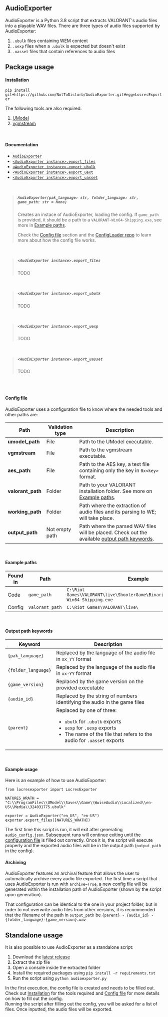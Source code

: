 ## AudioExporter
AudioExporter is a Python 3.8 script that extracts VALORANT's audio files into a playable WAV files. 
There are three types of audio files supported by AudioExporter:
1. `.ubulk` files containing WEM content
1. `.uexp` files when a `.ubulk` is expected but doesn't exist
1. `.uasset` files that contain references to audio files
## Package usage
#### Installation

`pip install git+https://github.com/NotToDisturb/AudioExporter.git#egg=LocresExporter`

The following tools are also required:
1. [UModel](https://www.gildor.org/en/projects/umodel)
1. [vgmstream](https://dl.vgmstream.org/)

<br>
   
#### Documentation

- [`AudioExporter`](#audioexporterpak_language-str-folder_language-str-game_path-str--none)
- [`<AudioExporter instance>.export_files`]()
- [`<AudioExporter instance>.export_ubulk`]()
- [`<AudioExporter instance>.export_uext`]()
- [`<AudioExporter instance>.export_uasset`]()

<br>

> ##### `AudioExporter(pak_language: str, folder_language: str, game_path: str = None)`
> 
> Creates an instace of AudioExporter, loading the config. If `game_path` is provided, 
> it should be a path to a `VALORANT-Win64-Shipping.exe`, see more in [Example paths](#example-paths).
> 
> Check the [Config file](#config-file) section and the [ConfigLoader repo](https://github.com/NotToDisturb/ConfigLoader)
> to learn more about how the config file works.

<br>

> ##### `<AudioExporter instance>.export_files`
> 
> TODO

<br>

> ##### `<AudioExporter instance>.export_ubulk`
>
> TODO

<br>

> ##### `<AudioExporter instance>.export_uexp`
>
> TODO 

<br>

> ##### `<AudioExporter instance>.export_uasset`
>
> TODO

<br><br>
#### Config file
AudioExporter uses a configuration file to know where the needed tools and other paths are:

|Path             |Validation type|Description|
|-----------------|---------------|-----------|
|**umodel_path**  |File           |Path to the UModel executable.|
|**vgmstream**    |File           |Path to the vgmstream executable.|
|**aes_path**:    |File           |Path to the AES key, a text file containing only the key in `0x<key>` format.|
|**valorant_path**|Folder         |Path to your VALORANT installation folder. See more on [Example paths](#example-paths).|
|**working_path** |Folder         |Path where the extraction of audio files and its parsing to WE; will take place. |
|**output_path**  |Not empty path |Path where the parsed WAV files will be placed. Check out the available [output path keywords](#output-path-keywords).|

<br>

#### Example paths

|Found in|Path               |Example|
|--------|-------------------|-------|
|Code    |`game_path`        |`C:\Riot Games\VALORANT\live\ShooterGame\Binaries\Win64\VALORANT-Win64-Shipping.exe`
|Config  |`valorant_path`    |`C:\Riot Games\VALORANT\live\ `

<br>

#### Output path keywords

|Keyword            |Description|
|-------------------|-----------|
|`{pak_language}`   |Replaced by the language of the audio file in `xx_YY` format|
|`{folder_language}`|Replaced by the language of the audio file in `xx-YY` format|
|`{game_version}`   |Replaced by the game version on the provided executable|
|`{audio_id}`       |Replaced by the string of numbers identifying the audio in the game files
|`{parent}`         |Replaced by one of three: <ul><li>`ubulk` for `.ubulk` exports</li><li>`uexp` for `.uexp` exports<li>The name of the file that refers to the audio for `.uasset` exports</li>|

<br>

#### Example usage
Here is an example of how to use AudioExporter:
```
from locresexporter import LocresExporter

NATURES_WRATH = "C:\\ProgramFiles\\UModel\\Saves\\Game\\WwiseAudio\\Localized\\en-US\\Media\\324031775.ubulk"

exporter = AudioExporter("en_US", "en-US")
exporter.export_files([NATURES_WRATH])
```
The first time this script is run, it will exit after generating `audio_config.json`.
Subsequent runs will continue exiting until the [configuration file](#config-file) is filled out correctly.
Once it is, the script will execute properly and the exported audio files will be in the output path (`output_path` in the config). 

#### Archiving
AudioExporter features an archival feature that allows the user to automatically archive 
every audio file exported. The first time a script that uses AudioExporter
is run with `archive=True`, a new config file will be generated within the installation path 
of AudioExporter (shown by the script upon generation).

That configuration can be identical to the one in your project folder, but in order to not overwrite audio files
from other versions, it is recommended that the filename of the path in `output_path` be `{parent} - {audio_id} - {folder_language}-{game_version}.wav`

## Standalone usage
It is also possible to use AudioExporter as a standalone script:

1. Download the [latest release](https://github.com/NotToDisturb/AudioExporter/releases/latest)
1. Extract the zip file
1. Open a console inside the extracted folder
1. Install the required packages using `pip install -r requirements.txt`
1. Run the script using `python audioexporter.py`

In the first execution, the config file is created and needs to be filled out.
Check out [Installation](#installation) for the tools required and 
[Config file](#config-file) for more details on how to fill out the config.<br>
Running the script after filling out the config, you will be asked for a list of files. 
Once inputted, the audio files will be exported.